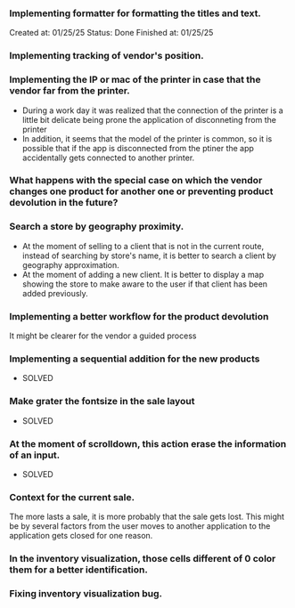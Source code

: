 

### Implementing formatter for formatting the titles and text.
Created at: 01/25/25
Status: Done
Finished at: 01/25/25


### Implementing tracking of vendor's position.

### Implementing the IP or mac of the printer in case that the vendor far from the printer.
- During a work day it was realized that the connection of the printer is a little bit delicate being prone the application of 
disconneting from the printer
- In addition, it seems that the model of the printer is common, so it is possible that if the app is disconnected from the ptiner
the app accidentally gets connected to another printer.

### What happens with the special case on which the vendor changes one product for another one or preventing product devolution in the future?

### Search a store by geography proximity.
- At the moment of selling to a client that is not in the current route, instead of searching by store's name, it is better to search a client by geography approximation.
- At the moment of adding a new client. It is better to display a map showing the store to make aware to the user if that client has been added previously.

### Implementing a better workflow for the product devolution
It might be clearer for the vendor a guided process

### Implementing a sequential addition for the new products
- SOLVED

### Make grater the fontsize in the sale layout
- SOLVED

### At the moment of scrolldown, this action erase the information of an input.
- SOLVED

### Context for the current sale.
The more lasts a sale, it is more probably that the sale gets lost. This might be by several factors from the user moves to another 
application to the application gets closed for one reason.


### In the inventory visualization, those cells different of 0 color them for a better identification.



### Fixing inventory visualization bug.


